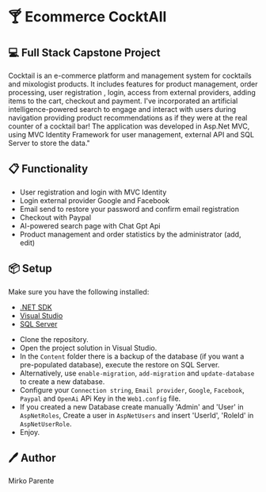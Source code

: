 # 🍸 Ecommerce CocktAIl
## 💻 Full Stack Capstone Project

Cocktail is an e-commerce platform and  management system for cocktails and mixologist products. It includes features for product management, order processing, user registration , login, access from external providers, adding items to the cart, checkout and payment. I've incorporated an artificial intelligence-powered search to engage and interact with users during navigation providing product recommendations as if they were at the real counter of a cocktail bar! 
The application was developed in Asp.Net MVC, using MVC Identity Framework for user management, external API and SQL Server to store the data." 

## 📋 Functionality
* User registration and login with MVC Identity
* Login external provider Google and Facebook
* Email send to restore your password and confirm email registration
* Checkout with Paypal
* AI-powered search page with Chat Gpt Api
* Product management and order statistics by the administrator (add, edit)

## 📦 Setup 
Make sure you have the following installed:

- [.NET SDK](https://dotnet.microsoft.com/download)
- [Visual Studio](https://visualstudio.microsoft.com/)
- [SQL Server](https://www.microsoft.com/sql-server/)
  
* Clone the repository.
* Open the project solution in Visual Studio.
* In the `Content` folder there is a backup of the database (if you want a pre-populated database), execute the restore on SQL Server.
* Alternatively, use `enable-migration`, `add-migration` and `update-database` to create a new database.
* Configure your `Connection string`, `Email provider`,  `Google`, `Facebook`, `Paypal` and `OpenAi`  APi Key in the `Web1.config` file.
* If you created a new Database create manually 'Admin' and 'User' in `AspNetRoles`, Create a user in `AspNetUsers` and insert 'UserId', 'RoleId' in `AspNetUserRole`. 
* Enjoy.

## 🖊️ Author
Mirko Parente

